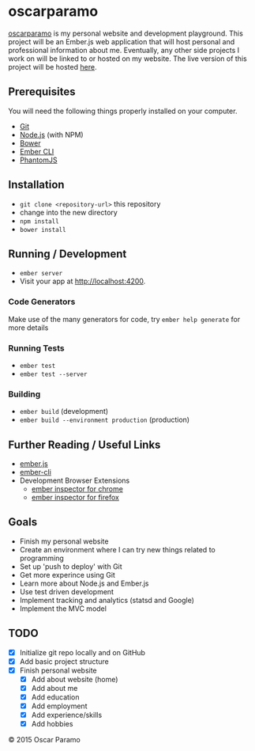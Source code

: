 # oscarparamo

[oscarparamo](http://www.oscarparamo.com) is my personal website and development playground. This project will be an Ember.js web application that will host personal and professional information about me. Eventually, any other side projects I work on will be linked to or hosted on my website. The live version of this project will be hosted [here](http://www.oscarparamo.com).

## Prerequisites

You will need the following things properly installed on your computer.

* [Git](http://git-scm.com/)
* [Node.js](http://nodejs.org/) (with NPM)
* [Bower](http://bower.io/)
* [Ember CLI](http://www.ember-cli.com/)
* [PhantomJS](http://phantomjs.org/)

## Installation

* `git clone <repository-url>` this repository
* change into the new directory
* `npm install`
* `bower install`

## Running / Development

* `ember server`
* Visit your app at [http://localhost:4200](http://localhost:4200).

### Code Generators

Make use of the many generators for code, try `ember help generate` for more details

### Running Tests

* `ember test`
* `ember test --server`

### Building

* `ember build` (development)
* `ember build --environment production` (production)

## Further Reading / Useful Links

* [ember.js](http://emberjs.com/)
* [ember-cli](http://www.ember-cli.com/)
* Development Browser Extensions
  * [ember inspector for chrome](https://chrome.google.com/webstore/detail/ember-inspector/bmdblncegkenkacieihfhpjfppoconhi)
  * [ember inspector for firefox](https://addons.mozilla.org/en-US/firefox/addon/ember-inspector/)

## Goals

- Finish my personal website
- Create an environment where I can try new things related to programming
- Set up 'push to deploy' with Git
- Get more experince using Git
- Learn more about Node.js and Ember.js
- Use test driven development
- Implement tracking and analytics (statsd and Google)
- Implement the MVC model

## TODO

- [x] Initialize git repo locally and on GitHub
- [x] Add basic project structure
- [x] Finish personal website
    - [x] Add about website (home)
    - [x] Add about me
    - [x] Add education
    - [x] Add employment
    - [x] Add experience/skills
    - [x] Add hobbies

© 2015 Oscar Paramo

